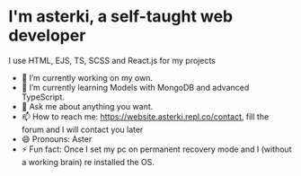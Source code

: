 # I'm asterki, a self-taught web developer

I use HTML, EJS, TS, SCSS and React.js for my projects

- 🔭 I’m currently working on my own.
- 🌱 I’m currently learning Models with MongoDB and advanced TypeScript.
- 💬 Ask me about anything you want.
- 📫 How to reach me: https://website.asterki.repl.co/contact, fill the forum and I will contact you later
- 😄 Pronouns: Aster
- ⚡ Fun fact: Once I set my pc on permanent recovery mode and I (without a working brain) re installed the OS.

